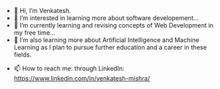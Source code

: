 - 👋 Hi, I’m Venkatesh.
- 👀 I’m interested in learning more about software developement...
- 🌱 I’m currently learning and revising concepts of Web Development in my free time...
- 🌱 I’m also learning more about Artificial Intelligence and Machine Learning as I plan to pursue further education and a career in these fields.
<!---- 💞️ I’m looking to collaborate on ... --->
- 📫 How to reach me: through LinkedIn: https://www.linkedin.com/in/venkatesh-mishra/

<!---
bablooven/bablooven is a ✨ special ✨ repository because its `README.md` (this file) appears on your GitHub profile.
You can click the Preview link to take a look at your changes.
--->
